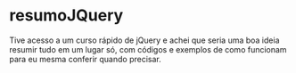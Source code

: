 # resumoJQuery
 Tive acesso a um curso rápido de jQuery e achei que seria uma boa ideia resumir tudo em um lugar só, com códigos e exemplos de como funcionam para eu mesma conferir quando precisar.
